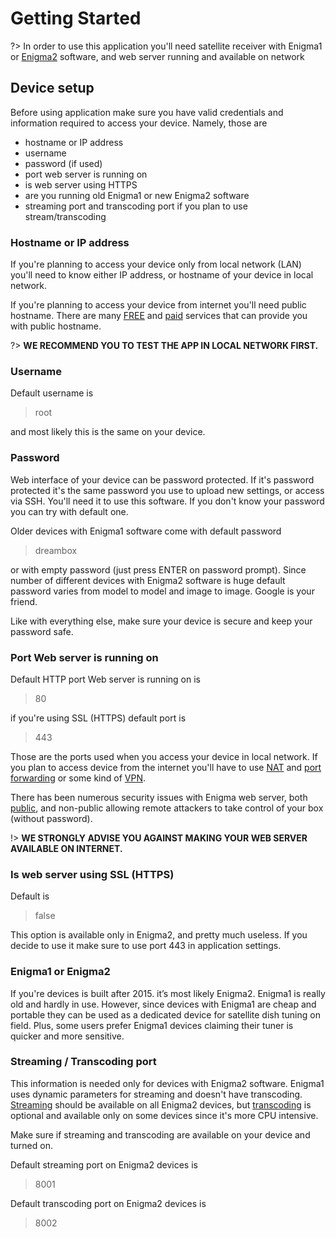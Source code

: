 # Getting Started

?> In order to use this application you'll need satellite receiver with Enigma1 or  [Enigma2](https://kodi.wiki/view/Enigma2) software, and web server running and available on network


## Device setup
Before using application make sure you have valid credentials and information required to access your device. Namely, those are 

- hostname or IP address
- username
- password (if used)
- port web server is running on
- is web server using HTTPS
- are you running old Enigma1 or new Enigma2 software
- streaming port and transcoding port if you plan to use stream/transcoding

### Hostname or IP address

If you're planning to access your device only from local network (LAN) you'll need to know either IP address, or hostname of your device in local network. 

If you're planning to access your device from internet you'll need public hostname. There are many [FREE](http://freedns.afraid.org/) and [paid](https://www.noip.com/) services that can provide you with public hostname. 

?> **WE RECOMMEND YOU TO TEST THE APP IN LOCAL NETWORK FIRST.**

### Username

Default username is 
> root

and most likely this is the same on your device.

### Password

Web interface of your device can be password protected. If it's password protected it's the same password you use to upload new settings, or access via SSH. You'll need it to use this software. If you don't know your password you can try with default one.

Older devices with Enigma1 software come with default password
> dreambox

or with empty password (just press ENTER on password prompt).
Since number of different devices with Enigma2 software is huge default password varies from model to model and image to image. Google is your friend.


Like with everything else, make sure your device is secure and keep your password safe.

### Port Web server is running on

Default HTTP port Web server is running on is 
> 80

if you're using SSL (HTTPS) default port is 
> 443

Those are the ports used when you access your device in local network. If you plan to access device from the internet you'll have to use [NAT](https://en.wikipedia.org/wiki/Network_address_translation) and [port forwarding](https://en.wikipedia.org/wiki/Port_forwarding) or some kind of [VPN](https://en.wikipedia.org/wiki/Virtual_private_network).

There has been numerous security issues with Enigma web server, both [public](https://www.cvedetails.com/vulnerability-list/vendor_id-16623/product_id-38482/Openwebif-Project-Openwebif.html), and non-public allowing remote attackers to take control of your box (without password).

!> **WE STRONGLY ADVISE YOU AGAINST MAKING YOUR WEB SERVER AVAILABLE ON INTERNET.**

### Is web server using SSL (HTTPS)

Default is 
> false

This option is available only in Enigma2, and pretty much useless. If you decide to use it make sure to use port 443 in application settings.

### Enigma1 or Enigma2

If you're devices is built after 2015. it’s most likely Enigma2. Enigma1 is really old and hardly in use. However, since devices with Enigma1 are cheap and portable they can be used as a dedicated device for satellite dish tuning on field. Plus, some users prefer Enigma1 devices claiming their tuner is quicker and more sensitive.

### Streaming / Transcoding port

This information is needed only for devices with Enigma2 software. Enigma1 uses dynamic parameters for streaming and doesn't have transcoding. [Streaming](https://en.wikipedia.org/wiki/Streaming_media) should be available on all Enigma2 devices, but [transcoding](https://en.wikipedia.org/wiki/Transcoding) is optional and available only on some devices since it's more CPU intensive.

Make sure if streaming and transcoding are available on your device and turned on.

Default streaming port on Enigma2 devices is
> 8001

Default transcoding port on Enigma2 devices is
>8002




